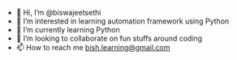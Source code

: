 - 👋 Hi, I’m @biswajeetsethi
- 👀 I’m interested in learning automation framework using Python
- 🌱 I’m currently learning Python
- 💞️ I’m looking to collaborate on fun stuffs around coding
- 📫 How to reach me bish.learning@gmail.com

<!---
biswajeetsethi/biswajeetsethi is a ✨ special ✨ repository because its `README.md` (this file) appears on your GitHub profile.
You can click the Preview link to take a look at your changes.
--->
